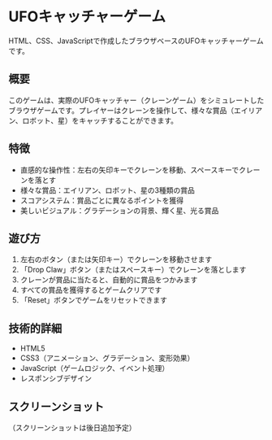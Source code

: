 # UFOキャッチャーゲーム

HTML、CSS、JavaScriptで作成したブラウザベースのUFOキャッチャーゲームです。

## 概要

このゲームは、実際のUFOキャッチャー（クレーンゲーム）をシミュレートしたブラウザゲームです。プレイヤーはクレーンを操作して、様々な賞品（エイリアン、ロボット、星）をキャッチすることができます。

## 特徴

- 直感的な操作性：左右の矢印キーでクレーンを移動、スペースキーでクレーンを落とす
- 様々な賞品：エイリアン、ロボット、星の3種類の賞品
- スコアシステム：賞品ごとに異なるポイントを獲得
- 美しいビジュアル：グラデーションの背景、輝く星、光る賞品

## 遊び方

1. 左右のボタン（または矢印キー）でクレーンを移動させます
2. 「Drop Claw」ボタン（またはスペースキー）でクレーンを落とします
3. クレーンが賞品に当たると、自動的に賞品をつかみます
4. すべての賞品を獲得するとゲームクリアです
5. 「Reset」ボタンでゲームをリセットできます

## 技術的詳細

- HTML5
- CSS3（アニメーション、グラデーション、変形効果）
- JavaScript（ゲームロジック、イベント処理）
- レスポンシブデザイン

## スクリーンショット

（スクリーンショットは後日追加予定）
